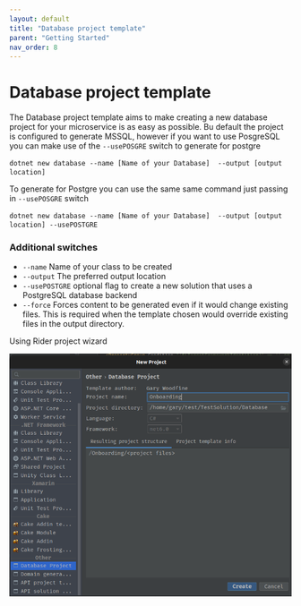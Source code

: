 ```yaml
---
layout: default
title: "Database project template"
parent: "Getting Started"
nav_order: 8
---
```


# Database project template

The Database project template aims to make creating a new database project for your microservice is as easy as possible. Bu default the project is configured to generate MSSQL, however if
you want to use PosgreSQL you can make use of the `--usePOSGRE` switch to generate for
postgre

```shell
dotnet new database --name [Name of your Database]  --output [output location]
```

To generate for Postgre you can use the same same command just passing in `--usePOSGRE` switch

```shell
dotnet new database --name [Name of your Database]  --output [output location] --usePOSTGRE
```


### Additional switches
* `--name` Name of your class to be created
* `--output` The preferred output location
* `--usePOSTGRE`  optional flag to create a new solution that uses a PostgreSQL database backend
* `--force`  Forces content to be generated even if it would change existing files. This is required when the template
  chosen would override existing files in the output directory.


Using Rider project wizard 

![Database project](../../assets/images/database-project.png)

